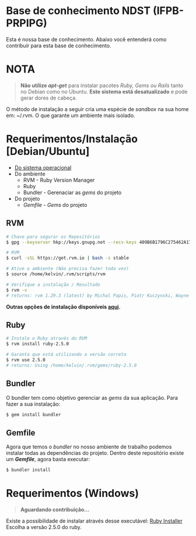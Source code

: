 # Base de conhecimento NDST (IFPB-PRPIPG)

Esta é nossa base de conhecimento. Abaixo você entenderá como contribuir para esta base de conhecimento.

# NOTA
>**Não utilize _apt-get_** para instalar pacotes _Ruby, Gems ou Rails_ tanto no Debian como no Ubuntu. **Este sistema está desatualizado** e pode gerar dores de cabeça.

O método de instalação a seguir cria uma espécie de _sandbox_ na sua home em: ~/.rvm. O que garante um ambiente mais isolado.

# Requerimentos/Instalação [Debian/Ubuntu]
- [Do sistema operacional](https://rvm.io/rvm/prerequisites)
- Do ambiente
  - RVM - Ruby Version Manager
  - Ruby
  - Bundler - Gerenaciar as _gems_ do projeto
- Do projeto
  - _Gemfile_ - _Gems_ do projeto

## RVM
```sh
# Chave para segurar os Repositórios
$ gpg --keyserver hkp://keys.gnupg.net --recv-keys 409B6B1796C275462A1703113804BB82D39DC0E3 7D2BAF1CF37B13E2069D6956105BD0E739499BDB

# RVM
$ curl -sSL https://get.rvm.io | bash -s stable

# Ative o ambiente (Não precisa fazer toda vez)
$ source /home/kelvin/.rvm/scripts/rvm

# Verifique a instalação / Resultado
$ rvm -v
# returns: rvm 1.29.3 (latest) by Michal Papis, Piotr Kuczynski, Wayne E. Seguin [https://rvm.io]

```
**Outras opções de instalação disponíveis [aqui](https://rvm.io/rvm/install).**

## Ruby

```sh
# Instale o Ruby através do RVM
$ rvm install ruby-2.5.0

# Garanta que está utilizando a versão correta
$ rvm use 2.5.0
# returns: Using /home/kelvin/.rvm/gems/ruby-2.5.0
```

## Bundler

O bundler tem como objetivo gerenciar as _gems_ da sua aplicação. Para fazer a sua instalação:
```sh
$ gem install bundler
```

## Gemfile

Agora que temos o _bundler_ no nosso ambiente de trabalho podemos instalar todas as dependências do projeto. Dentro deste repositório existe um **_Gemfile_**, agora basta executar:
```sh
$ bundler install
```

# Requerimentos (Windows)
>**Aguardando contribuição...**

Existe a possibilidade de instalar através desse executável: [Ruby Installer](https://rubyinstaller.org/)  
Escolha a versão 2.5.0 do ruby.
